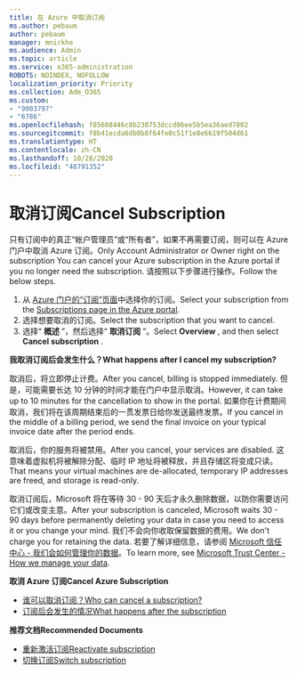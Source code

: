 ```yaml
---
title: 在 Azure 中取消订阅
ms.author: pebaum
author: pebaum
manager: mnirkhe
ms.audience: Admin
ms.topic: article
ms.service: o365-administration
ROBOTS: NOINDEX, NOFOLLOW
localization_priority: Priority
ms.collection: Adm_O365
ms.custom:
- "9003797"
- "6786"
ms.openlocfilehash: f85608446c8b230753dccd06ee5b5ea36aed7802
ms.sourcegitcommit: f8b41ecda6db0b8f64fe0c51f1e8e6619f504d61
ms.translationtype: HT
ms.contentlocale: zh-CN
ms.lasthandoff: 10/28/2020
ms.locfileid: "48791352"
---
```

# <a name="cancel-subscription"></a><span data-ttu-id="a018c-102">取消订阅</span><span class="sxs-lookup"><span data-stu-id="a018c-102">Cancel Subscription</span></span>

<span data-ttu-id="a018c-103">只有订阅中的真正“帐户管理员”或“所有者”，如果不再需要订阅，则可以在 Azure 门户中取消 Azure 订阅。</span><span class="sxs-lookup"><span data-stu-id="a018c-103">Only Account Administrator or Owner right on the subscription You can cancel your Azure subscription in the Azure portal if you no longer need the subscription.</span></span> <span data-ttu-id="a018c-104">请按照以下步骤进行操作。</span><span class="sxs-lookup"><span data-stu-id="a018c-104">Follow the below steps.</span></span>

1. <span data-ttu-id="a018c-105">从 [Azure 门户的“订阅”页面](https://portal.azure.com/#blade/Microsoft_Azure_Billing/SubscriptionsBlade)中选择你的订阅。</span><span class="sxs-lookup"><span data-stu-id="a018c-105">Select your subscription from the [Subscriptions page in the Azure portal](https://portal.azure.com/#blade/Microsoft_Azure_Billing/SubscriptionsBlade).</span></span>
2. <span data-ttu-id="a018c-106">选择想要取消的订阅。</span><span class="sxs-lookup"><span data-stu-id="a018c-106">Select the subscription that you want to cancel.</span></span>
3. <span data-ttu-id="a018c-107">选择“ **概述** ”，然后选择“ **取消订阅** ”。</span><span class="sxs-lookup"><span data-stu-id="a018c-107">Select **Overview** , and then select **Cancel subscription** .</span></span>

<span data-ttu-id="a018c-108">**我取消订阅后会发生什么？**</span><span class="sxs-lookup"><span data-stu-id="a018c-108">**What happens after I cancel my subscription?**</span></span>

<span data-ttu-id="a018c-109">取消后，将立即停止计费。</span><span class="sxs-lookup"><span data-stu-id="a018c-109">After you cancel, billing is stopped immediately.</span></span> <span data-ttu-id="a018c-110">但是，可能需要长达 10 分钟的时间才能在门户中显示取消。</span><span class="sxs-lookup"><span data-stu-id="a018c-110">However, it can take up to 10 minutes for the cancellation to show in the portal.</span></span> <span data-ttu-id="a018c-111">如果你在计费期间取消，我们将在该周期结束后的一贯发票日给你发送最终发票。</span><span class="sxs-lookup"><span data-stu-id="a018c-111">If you cancel in the middle of a billing period, we send the final invoice on your typical invoice date after the period ends.</span></span>

<span data-ttu-id="a018c-112">取消后，你的服务将被禁用。</span><span class="sxs-lookup"><span data-stu-id="a018c-112">After you cancel, your services are disabled.</span></span> <span data-ttu-id="a018c-113">这意味着虚拟机将被解除分配、临时 IP 地址将被释放，并且存储区将变成只读。</span><span class="sxs-lookup"><span data-stu-id="a018c-113">That means your virtual machines are de-allocated, temporary IP addresses are freed, and storage is read-only.</span></span>

<span data-ttu-id="a018c-114">取消订阅后，Microsoft 将在等待 30 - 90 天后才永久删除数据，以防你需要访问它们或改变主意。</span><span class="sxs-lookup"><span data-stu-id="a018c-114">After your subscription is canceled, Microsoft waits 30 - 90 days before permanently deleting your data in case you need to access it or you change your mind.</span></span> <span data-ttu-id="a018c-115">我们不会向你收取保留数据的费用。</span><span class="sxs-lookup"><span data-stu-id="a018c-115">We don't charge you for retaining the data.</span></span> <span data-ttu-id="a018c-116">若要了解详细信息，请参阅 [Microsoft 信任中心 - 我们会如何管理你的数据](https://go.microsoft.com/fwLink/p/?LinkID=822930&clcid=0x409)。</span><span class="sxs-lookup"><span data-stu-id="a018c-116">To learn more, see [Microsoft Trust Center - How we manage your data](https://go.microsoft.com/fwLink/p/?LinkID=822930&clcid=0x409).</span></span>

<span data-ttu-id="a018c-117">**取消 Azure 订阅**</span><span class="sxs-lookup"><span data-stu-id="a018c-117">**Cancel Azure Subscription**</span></span>

- [<span data-ttu-id="a018c-118">谁可以取消订阅？</span><span class="sxs-lookup"><span data-stu-id="a018c-118">Who can cancel a subscription?</span></span>](https://docs.microsoft.com/azure/billing/billing-how-to-cancel-azure-subscription?WT.mc_id=Portal-Microsoft_Azure_Support#who-can-cancel-a-subscription)
- [<span data-ttu-id="a018c-119">订阅后会发生的情况</span><span class="sxs-lookup"><span data-stu-id="a018c-119">What happens after the subscription</span></span>](https://docs.microsoft.com/azure/billing/billing-how-to-cancel-azure-subscription?WT.mc_id=Portal-Microsoft_Azure_Support#what-happens-after-i-cancel-my-subscription)

<span data-ttu-id="a018c-120">**推荐文档**</span><span class="sxs-lookup"><span data-stu-id="a018c-120">**Recommended Documents**</span></span>

- [<span data-ttu-id="a018c-121">重新激活订阅</span><span class="sxs-lookup"><span data-stu-id="a018c-121">Reactivate subscription</span></span>](https://docs.microsoft.com/azure/billing/billing-how-to-cancel-azure-subscription?WT.mc_id=Portal-Microsoft_Azure_Support#reactivate-subscription)
- [<span data-ttu-id="a018c-122">切换订阅</span><span class="sxs-lookup"><span data-stu-id="a018c-122">Switch subscription</span></span>](https://docs.microsoft.com/azure/billing/billing-how-to-switch-azure-offer?WT.mc_id=Portal-Microsoft_Azure_Support)